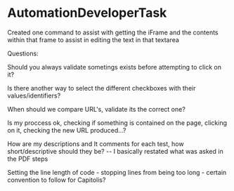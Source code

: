 # AutomationDeveloperTask

Created one command to assist with getting the iFrame and the contents within that frame to assist in editing the text in that textarea

Questions:

Should you always validate sometings exists before attempting to click on it?

Is there another way to select the different checkboxes with their values/identifiers?

When should we compare URL's, validate its the correct one?

Is my proccess ok, checking if something is contained on the page, clicking on it, checking the new URL produced...?

How are my descriptions and It comments for each test, how short/descriptive should they be? -- I basically restated what was asked in the PDF steps

Setting the line length of code - stopping lines from being too long - certain convention to follow for Capitolis?